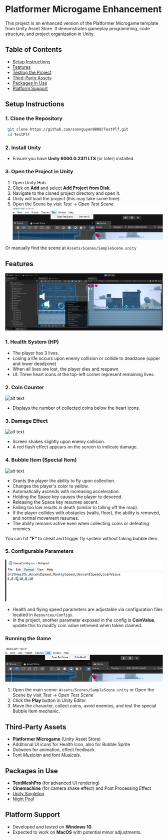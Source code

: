 # Platformer Microgame Enhancement

This project is an enhanced version of the Platformer Microgame template from Unity Asset Store. It demonstrates gameplay programming, code structure, and project organization in Unity.

## Table of Contents
- [Setup Instructions](#setup-instructions)
- [Features](#features)
- [Testing the Project](#testing-the-project)
- [Third-Party Assets](#third-party-assets)
- [Packages in Use](#packages-in-use)
- [Platform Support](#platform-support)



## Setup Instructions
### 1. Clone the Repository
```sh
 git clone https://github.com/sonnguyen9800/TestPlf.git
 cd TestPlf
```

### 2. Install Unity
- Ensure you have **Unity 6000.0.23f1 LTS** (or later) installed.

### 3. Open the Project in Unity
1. Open Unity Hub.
2. Click on **Add** and select **Add Project from Disk**.
3. Navigate to the cloned project directory and open it.
4. Unity will load the project (this may take some time).
5. Open the Scene by visit *Test* -> *Open Test Scene*
![alt text](image-3.png)

Or manually find the scene at  `Assets/Scenes/SampleScene.unity`

## Features
![alt text](image.png)
### 1. Health System (HP)
- The player has 3 lives.
- Losing a life occurs upon enemy collision or collide to deadzone (upper and lower deadzone)
- When all lives are lost, the player dies and respawn
- UI: Three heart icons at the top-left corner represent remaining lives.

### 2. Coin Counter
![alt text](test2.gif)
- Displays the number of collected coins below the heart icons.

### 3. Damage Effect
![alt text](test3.gif)

- Screen shakes slightly upon enemy collision.
- A red flash effect appears on the screen to indicate damage.

### 4. Bubble Item (Special Item)
![alt text](test1.gif)
- Grants the player the ability to fly upon collection.
- Changes the player's color to yellow.
- Automatically ascends with increasing acceleration.
- Holding the Space key causes the player to descend.
- Releasing the Space key resumes ascent.
- Falling too low results in death (similar to falling off the map).
- If the player collides with obstacles (walls, floor), the ability is removed, and normal movement resumes.
- The ability remains active even when collecting coins or defeating enemies.

You can hit **"F"** to cheat and trigger fly system without taking bubble item.
### 5. Configurable Parameters
![alt text](image-2.png)
- Health and flying speed parameters are adjustable via configuration files located in `Resources/Configs`.
- In the project, another parameter exposed in the config is **CoinValue**, update this to modify coin value retrieved when token claimed.

### Running the Game
![alt text](image-3.png)

1. Open the main scene:  `Assets/Scenes/SampleScene.unity` or Open the Scene by visit *Test* -> *Open Test Scene*
2. Click the **Play** button in Unity Editor.
3. Move the character, collect coins, avoid enemies, and test the special Bubble Item mechanic.


## Third-Party Assets
- **Platformer Microgame** (Unity Asset Store)
- Additional UI icons for Health Icon, also for Bubble Sprite
- Dotween for animation, effect feedback.
- Font *Musician* and font *Musicals*.

## Packages in Use
- **TextMeshPro** (for advanced UI rendering)
- **Cinemachine** (for camera shake effect) and Post Processing Effect
- [Unity Singleton](https://github.com/UnityCommunity/UnitySingleton)
- [Night Pool](https://github.com/MeeXaSiK/NightPool)

## Platform Support
- Developed and tested on **Windows 10**.
- Expected to work on **MacOS** with potential minor adjustments.

